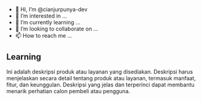 - 👋 Hi, I’m @cianjurpunya-dev
- 👀 I’m interested in ...
- 🌱 I’m currently learning ...
- 💞️ I’m looking to collaborate on ...
- 📫 How to reach me ...

<!---
cianjurpunya-dev/cianjurpunya-dev is a ✨ special ✨ repository because its `README.md` (this file) appears on your GitHub profile.
You can click the Preview link to take a look at your changes.
--->
<section>
  <h2>Learning</h2>
  <p>Ini adalah deskripsi produk atau layanan yang disediakan. Deskripsi harus menjelaskan secara detail tentang produk atau layanan, termasuk manfaat, fitur, dan keunggulan. Deskripsi yang jelas dan terperinci dapat membantu menarik perhatian calon pembeli atau pengguna.</p>
</section>
